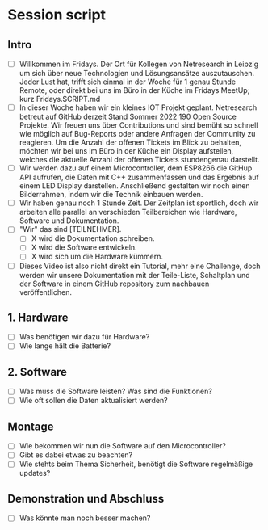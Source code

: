 # Session script

## Intro

- [ ] Willkommen im Fridays. Der Ort für Kollegen von Netresearch in Leipzig um sich über neue Technologien und Lösungsansätze auszutauschen. Jeder Lust hat, trifft sich einmal in der Woche für 1 genau Stunde Remote, oder direkt bei uns im Büro in der Küche im Fridays MeetUp; kurz Fridays.SCRIPT.md
- [ ] In dieser Woche haben wir ein kleines IOT Projekt geplant. Netresearch betreut auf GitHub derzeit Stand Sommer 2022 190 Open Source Projekte. Wir freuen uns über Contributions und sind bemüht so schnell wie möglich auf Bug-Reports oder andere Anfragen der Community zu reagieren. Um die Anzahl der offenen Tickets im Blick zu behalten, möchten wir bei uns im Büro in der Küche ein Display aufstellen, welches die aktuelle Anzahl der offenen Tickets stundengenau darstellt.
- [ ] Wir werden dazu auf einem Microcontroller, dem ESP8266 die GitHup API aufrufen, die Daten mit C++ zusammenfassen und das Ergebnis auf einem LED Display darstellen. Anschließend gestalten wir noch einen Bilderrahmen, indem wir die Technik einbauen werden.
- [ ] Wir haben genau noch 1 Stunde Zeit. Der Zeitplan ist sportlich, doch wir arbeiten alle parallel an verschieden Teilbereichen wie Hardware, Software und Dokumentation.
- [ ] "Wir" das sind [TEILNEHMER].
  - [ ] X wird die Dokumentation schreiben.
  - [ ] X wird die Software entwickeln.
  - [ ] X wird sich um die Hardware kümmern.
- [ ] Dieses Video ist also nicht direkt ein Tutorial, mehr eine Challenge, doch werden wir unsere Dokumentation mit der Teile-Liste, Schaltplan und der Software in einem GitHub repository zum nachbauen veröffentlichen.

## 1. Hardware

- [ ] Was benötigen wir dazu für Hardware?
- [ ] Wie lange hält die Batterie?

## 2. Software

- [ ] Was muss die Software leisten? Was sind die Funktionen?
- [ ] Wie oft sollen die Daten aktualisiert werden?

## Montage

- [ ] Wie bekommen wir nun die Software auf den Microcontroller?
- [ ] Gibt es dabei etwas zu beachten?
- [ ] Wie stehts beim Thema Sicherheit, benötigt die Software regelmäßige updates?

## Demonstration und Abschluss

- [ ] Was könnte man noch besser machen?
